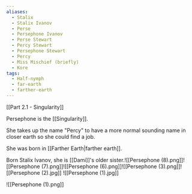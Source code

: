 ```yaml
---
aliases:
  - Stalix
  - Stalix Ivanov
  - Perse
  - Persephone Ivanov
  - Perse Stewart
  - Percy Stewart
  - Persephone Stewart
  - Percy
  - Miss Mischief (briefly)
  - Kore
tags:
  - Half-nymph
  - far-earth
  - farther-earth
---
```

[[Part 2.1 - Singularity]]

Persephone is the [[Singularity]]. 

She takes up the name "Percy" to have a more normal sounding name in closer earth so she could find a job.

She was born in [[Farther Earth|farther earth]].

Born Stalix Ivanov, she is [[Dami]]'s older sister.![[Persephone (8).png]]![[Persephone (7).png]]![[Persephone (6).png]]![[Persephone (3).png]]![[Persephone (2).jpg]]
![[Persephone (1).jpg]]

![[Persephone (1).png]]